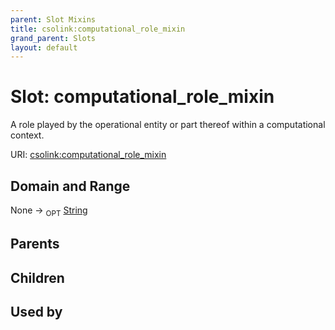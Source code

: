 ```yaml
---
parent: Slot Mixins
title: csolink:computational_role_mixin
grand_parent: Slots
layout: default
---
```


# Slot: computational_role_mixin


A role played by the operational entity or part thereof within a computational context.

URI: [csolink:computational_role_mixin](https://w3id.org/csolink/vocab/computational_role_mixin)

## Domain and Range

None ->  <sub>OPT</sub> [String](types/String.md)

## Parents


## Children


## Used by

